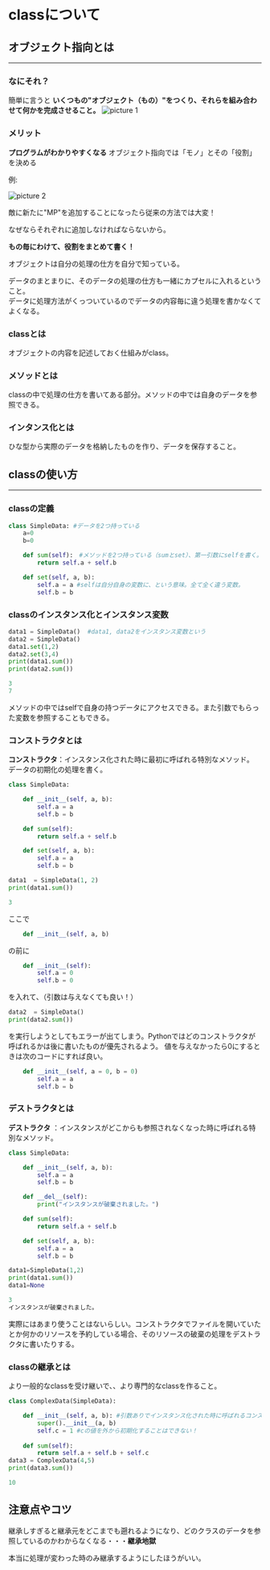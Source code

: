 # __classについて__
## __オブジェクト指向とは__
---
### __なにそれ？__
簡単に言うと __いくつもの"オブジェクト（もの）"をつくり、それらを組み合わせて何かを完成させること。__
![picture 1]()  

### __メリット__
__プログラムがわかりやすくなる__
オブジェクト指向では「モノ」とその「役割」を決める

例:

![picture 2](../../images/ed1f353a814489816e4a5c59495f43420bc8833aaacf42d38386c038b93fe6fb.jpeg)  

敵に新たに"MP"を追加することになったら従来の方法では大変！

なぜならそれぞれに追加しなければならないから。

__もの毎にわけて、役割をまとめて書く！__

オブジェクトは自分の処理の仕方を自分で知っている。

データのまとまりに、そのデータの処理の仕方も一緒にカプセルに入れるということ。  
データに処理方法がくっついているのでデータの内容毎に違う処理を書かなくてよくなる。  

### __classとは__

オブジェクトの内容を記述しておく仕組みがclass。

### __メソッドとは__

classの中で処理の仕方を書いてある部分。メソッドの中では自身のデータを参照できる。

### __インタンス化とは__

ひな型から実際のデータを格納したものを作り、データを保存すること。

## __classの使い方__
---
### __classの定義__
```python
class SimpleData: #データを2つ持っている
    a=0
    b=0

    def sum(self):　#メソッドを2つ持っている（sumとset）、第一引数にselfを書く。インデントを下げる。
        return self.a + self.b

    def set(self, a, b):
        self.a = a #selfは自分自身の変数に、という意味。全て全く違う変数。
        self.b = b
```

### __classのインスタンス化とインスタンス変数__
```python
data1 = SimpleData()  #data1, data2をインスタンス変数という
data2 = SimpleData()
data1.set(1,2)
data2.set(3,4)
print(data1.sum())
print(data2.sum())
```
```python
3
7
```
メソッドの中ではselfで自身の持つデータにアクセスできる。また引数でもらった変数を参照することもできる。

### __コンストラクタとは__
__コンストラクタ__：インスタンス化された時に最初に呼ばれる特別なメソッド。
データの初期化の処理を書く。
```python
class SimpleData: 

    def __init__(self, a, b): 
        self.a = a
        self.b = b

    def sum(self):　
        return self.a + self.b

    def set(self, a, b):
        self.a = a 
        self.b = b

data1  = SimpleData(1, 2)
print(data1.sum())
```
```python
3
```
ここで
```python
    def __init__(self, a, b)
```
の前に
```python
    def __init__(self):
        self.a = 0
        self.b = 0
```
を入れて、（引数は与えなくても良い！）
```python
data2  = SimpleData()
print(data2.sum())
```
を実行しようとしてもエラーが出てしまう。Pythonではどのコンストラクタが呼ばれるかは後に書いたものが優先されるよう。
値を与えなかったら0にするときは次のコードにすれば良い。
```python
    def __init__(self, a = 0, b = 0)
        self.a = a
        self.b = b
```

### __デストラクタとは__
__デストラクタ__ ：インスタンスがどこからも参照されなくなった時に呼ばれる特別なメソッド。
```python
class SimpleData: 

    def __init__(self, a, b):
        self.a = a
        self.b = b

    def __del__(self):
        print("インスタンスが破棄されました。")

    def sum(self):　
        return self.a + self.b

    def set(self, a, b):
        self.a = a 
        self.b = b

data1=SimpleData(1,2)
print(data1.sum())
data1=None
```
```python
3
インスタンスが破棄されました。
```
実際にはあまり使うことはないらしい。コンストラクタでファイルを開いていたとか何かのリソースを予約している場合、そのリソースの破棄の処理をデストラクタに書いたりする。
### __classの継承とは__
より一般的なclassを受け継いで、、より専門的なclassを作ること。
```python
class ComplexData(SimpleData):

    def __init__(self, a, b): #引数ありでインスタンス化された時に呼ばれるコンストラクタ
        super().__init__(a, b)
        self.c = 1 #cの値を外から初期化することはできない！
     
    def sum(self):
        return self.a + self.b + self.c
data3 = ComplexData(4,5)
print(data3.sum())
```
```python
10
```
## __注意点やコツ__
継承しすぎると継承元をどこまでも遡れるようになり、どのクラスのデータを参照しているのかわからなくなる・・・__継承地獄__

本当に処理が変わった時のみ継承するようにしたほうがいい。
